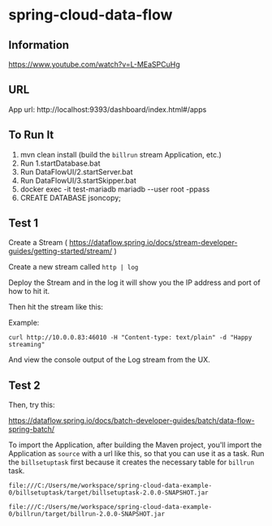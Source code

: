 # spring-cloud-data-flow


## Information

https://www.youtube.com/watch?v=L-MEaSPCuHg

## URL

App url: http://localhost:9393/dashboard/index.html#/apps

## To Run It

1. mvn clean install (build the `billrun` stream Application, etc.)
2. Run 1.startDatabase.bat
3. Run DataFlowUI/2.startServer.bat
4. Run DataFlowUI/3.startSkipper.bat
5.  docker exec -it test-mariadb mariadb --user root -ppass
6.  CREATE DATABASE jsoncopy;

## Test 1

Create a Stream ( https://dataflow.spring.io/docs/stream-developer-guides/getting-started/stream/ )

Create a new stream called `http | log`

Deploy the Stream and in the log it will show you the IP address and port of how to hit it.

Then hit the stream like this:

Example: 

    curl http://10.0.0.83:46010 -H "Content-type: text/plain" -d "Happy streaming"

And view the console output of the Log stream from the UX.

## Test 2 

Then,  try this:

https://dataflow.spring.io/docs/batch-developer-guides/batch/data-flow-spring-batch/

To import the Application, after building the Maven project, you'll import the Application as `source` with a url like this, so 
that you can use it as a task.  Run the `billsetuptask` first because it creates the necessary table for `billrun` task.

    file:///C:/Users/me/workspace/spring-cloud-data-example-0/billsetuptask/target/billsetuptask-2.0.0-SNAPSHOT.jar

    file:///C:/Users/me/workspace/spring-cloud-data-example-0/billrun/target/billrun-2.0.0-SNAPSHOT.jar

    
    